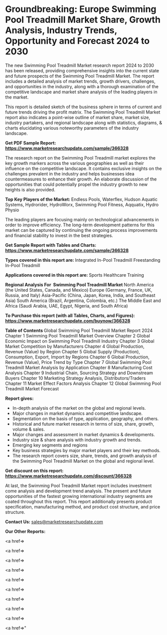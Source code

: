 # Groundbreaking: Europe Swimming Pool Treadmill Market Share, Growth Analysis, Industry Trends, Opportunity and Forecast 2024 to 2030

The new Swimming Pool Treadmill Market research report 2024 to 2030 has been released, providing comprehensive insights into the current state and future prospects of the Swimming Pool Treadmill Market. The report includes a detailed analysis of market trends, growth drivers, challenges, and opportunities in the industry, along with a thorough examination of the competitive landscape and market share analysis of the leading players in the market.

This report is detailed sketch of the business sphere in terms of current and future trends driving the profit matrix. The Swimming Pool Treadmill Market report also indicates a point-wise outline of market share, market size, industry partakers, and regional landscape along with statistics, diagrams, &amp; charts elucidating various noteworthy parameters of the industry landscape.

<strong><b>Get PDF Sample Report: <a href=https://www.marketresearchupdate.com/sample/366328>https://www.marketresearchupdate.com/sample/366328</a></b></strong>

The research report on the Swimming Pool Treadmill market explores the key growth markers across the various geographies as well as their influence on the competitive landscape. It contains exclusive insights on the challenges prevalent in the industry and helps businesses idea countermeasures to enhance their growth. An elaborate discussion of the opportunities that could potentially propel the industry growth to new heights is also provided.

<strong><b>Top Key Players of the Market:
</b></strong>Endless Pools, Waterflex, Hudson Aquatic Systems, Hydrorider, HydroWorx, Swimming Pool Fitness, Aqquatix, Hydro Physio<strong><b>
</b></strong>

The leading players are focusing mainly on technological advancements in order to improve efficiency. The long-term development patterns for this market can be captured by continuing the ongoing process improvements and financial stability to invest in the best strategies.

<strong><b>Get Sample Report with Tables and Charts: <a href=https://www.marketresearchupdate.com/sample/366328>https://www.marketresearchupdate.com/sample/366328</a></b></strong>

<strong><b>Types covered in this report are:
</b></strong>Integrated In-Pool Treadmill
Freestanding In-Pool Treadmill<strong><b>
</b></strong>

<strong><b>Applications covered in this report are:
</b></strong>Sports
Healthcare
Training<strong><b>
</b></strong>

<strong><b>Regional Analysis For  Swimming Pool Treadmill Market</b></strong><strong><b>
</b></strong>North America (the United States, Canada, and Mexico)
Europe (Germany, France, UK, Russia, and Italy)
Asia-Pacific (China, Japan, Korea, India, and Southeast Asia)
South America (Brazil, Argentina, Colombia, etc.)
The Middle East and Africa (Saudi Arabia, UAE, Egypt, Nigeria, and South Africa)

<strong><b>To Purchase this report (with all Tables, Charts, and Figures): <a href=https://www.marketresearchupdate.com/buynow/366328>https://www.marketresearchupdate.com/buynow/366328</a></b></strong>

<strong><b>Table of Contents</b></strong><strong><b>
</b></strong>Global Swimming Pool Treadmill Market Report 2024
Chapter 1 Swimming Pool Treadmill Market Overview
Chapter 2 Global Economic Impact on Swimming Pool Treadmill Industry
Chapter 3 Global Market Competition by Manufacturers
Chapter 4 Global Production, Revenue (Value) by Region
Chapter 5 Global Supply (Production), Consumption, Export, Import by Regions
Chapter 6 Global Production, Revenue (Value), Price Trend by Type
Chapter 7 Global Swimming Pool Treadmill Market Analysis by Application
Chapter 8 Manufacturing Cost Analysis
Chapter 9 Industrial Chain, Sourcing Strategy and Downstream Buyers
Chapter 10 Marketing Strategy Analysis, Distributors/Traders
Chapter 11 Market Effect Factors Analysis
Chapter 12 Global Swimming Pool Treadmill Market Forecast

<strong><b>Report gives:</b></strong>

- In-depth analysis of the market on the global and regional levels.
- Major changes in market dynamics and competitive landscape.
- Segmentation on the basis of type, application, geography, and others.
- Historical and future market research in terms of size, share, growth, volume &amp; sales.
- Major changes and assessment in market dynamics &amp; developments.
- Industry size &amp; share analysis with industry growth and trends.
- Emerging key segments and regions
- Key business strategies by major market players and their key methods.
- The research report covers size, share, trends, and growth analysis of the Swimming Pool Treadmill Market on the global and regional level.

<strong><b>Get discount on this report: <a href=https://www.marketresearchupdate.com/discount/366328>https://www.marketresearchupdate.com/discount/366328</a></b></strong>

At last, the Swimming Pool Treadmill Market report includes investment come analysis and development trend analysis. The present and future opportunities of the fastest growing international industry segments are coated throughout this report. This report additionally presents product specification, manufacturing method, and product cost structure, and price structure.

<strong><b>Contact Us:
</b></strong>sales@marketresearchupdate.com

<strong>Our Other Reports:</strong>

<a href=></a>

<a href=></a>

<a href=></a>

<a href=></a>

<a href=></a>

<a href=></a>

<a href=></a>

<a href=></a>

<a href=></a>

<a href=></a>"
